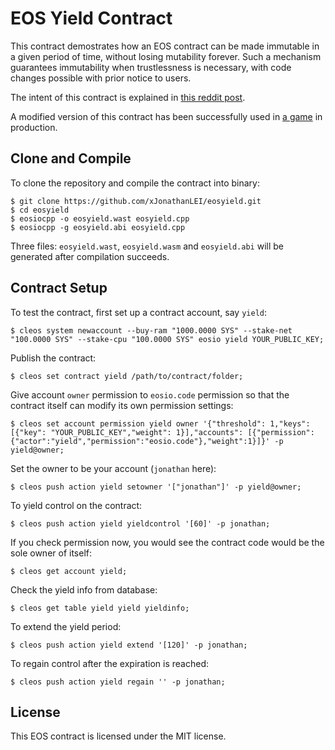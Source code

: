 # EOS Yield Contract

This contract demostrates how an EOS contract can be made immutable in a given period of time, without losing mutability forever. Such a mechanism guarantees immutability when trustlessness is necessary, with code changes possible with prior notice to users.

The intent of this contract is explained in [this reddit post](https://www.reddit.com/r/eos/comments/94zoch/demo_contract_for_temporary_immutability/).

A modified version of this contract has been successfully used in [a game](https://github.com/erikajung/finalnoobcryptogame) in production.

## Clone and Compile

To clone the repository and compile the contract into binary:

    $ git clone https://github.com/xJonathanLEI/eosyield.git
    $ cd eosyield
    $ eosiocpp -o eosyield.wast eosyield.cpp
    $ eosiocpp -g eosyield.abi eosyield.cpp

Three files: `eosyield.wast`, `eosyield.wasm` and `eosyield.abi` will be generated after compilation succeeds.

## Contract Setup

To test the contract, first set up a contract account, say `yield`:

    $ cleos system newaccount --buy-ram "1000.0000 SYS" --stake-net "100.0000 SYS" --stake-cpu "100.0000 SYS" eosio yield YOUR_PUBLIC_KEY;

Publish the contract:

    $ cleos set contract yield /path/to/contract/folder;

Give account `owner` permission to `eosio.code` permission so that the contract itself can modify its own permission settings:

    $ cleos set account permission yield owner '{"threshold": 1,"keys": [{"key": "YOUR_PUBLIC_KEY","weight": 1}],"accounts": [{"permission":{"actor":"yield","permission":"eosio.code"},"weight":1}]}' -p yield@owner;

Set the owner to be your account (`jonathan` here):

    $ cleos push action yield setowner '["jonathan"]' -p yield@owner;

To yield control on the contract:

    $ cleos push action yield yieldcontrol '[60]' -p jonathan;

If you check permission now, you would see the contract code would be the sole owner of itself:

    $ cleos get account yield;

Check the yield info from database:

    $ cleos get table yield yield yieldinfo;

To extend the yield period:

    $ cleos push action yield extend '[120]' -p jonathan;

To regain control after the expiration is reached:

    $ cleos push action yield regain '' -p jonathan;

## License

This EOS contract is licensed under the MIT license.
